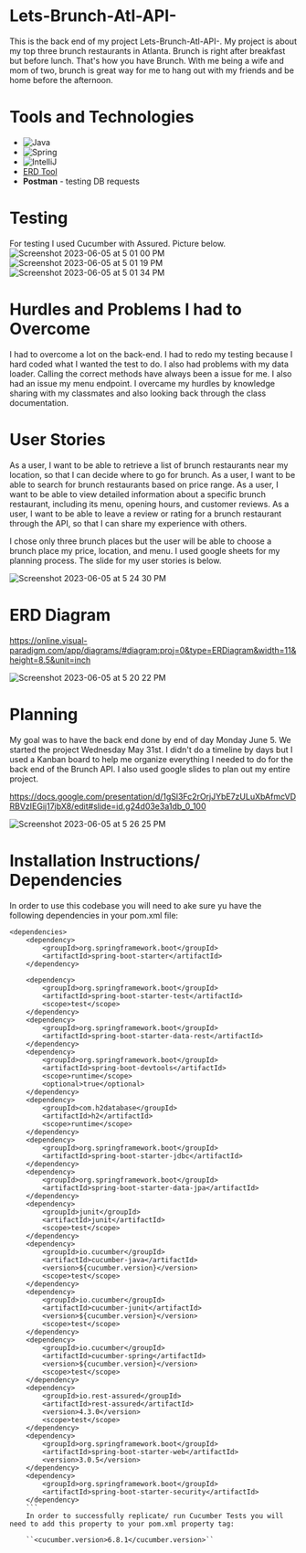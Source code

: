 # Lets-Brunch-Atl-API-

This is the back end of my project Lets-Brunch-Atl-API-. My project is about my top three brunch restaurants in Atlanta. Brunch is right after breakfast but before lunch. That's how you have Brunch.
With me being a wife and mom of two, brunch is great way for me to hang out with my friends and be home before the afternoon. 

# Tools and Technologies 

- ![Java](https://img.shields.io/badge/Java-ED8B00?style=for-the-badge&logo=openjdk&logoColor=white)
- ![Spring](https://img.shields.io/badge/Spring-6DB33F?style=for-the-badge&logo=spring&logoColor=white)
- ![IntelliJ](https://img.shields.io/badge/IntelliJ_IDEA-000000.svg?style=for-the-badge&logo=intellij-idea&logoColor=white)
- [ERD Tool](https://www.lucidchart.com/)
- **Postman** - testing DB requests


# Testing 

For testing I used Cucumber with Assured. Picture below.
![Screenshot 2023-06-05 at 5 01 00 PM](https://github.com/Crainh2o/Lets-Brunch-Atl-API-/assets/124539081/5f8ff1f7-6806-4eaf-9205-28c9f6924b24)
![Screenshot 2023-06-05 at 5 01 19 PM](https://github.com/Crainh2o/Lets-Brunch-Atl-API-/assets/124539081/c5204b08-de7d-4c8b-84b7-0e12e5798e6b)
![Screenshot 2023-06-05 at 5 01 34 PM](https://github.com/Crainh2o/Lets-Brunch-Atl-API-/assets/124539081/54092cbf-0ff0-4292-864e-ef9af981f854)

# Hurdles and Problems I had to Overcome

I had to overcome a lot on the back-end. I had to redo my testing because I hard coded what I wanted the test to do. I also had problems with my data loader. Calling the correct methods 
have always been a issue for me. I also had an issue my menu endpoint. I overcame my hurdles by knowledge sharing with my classmates and also looking back through the class documentation. 

# User Stories

As a user, I want to be able to retrieve a list of brunch restaurants near my location, so that I can decide where to go for brunch.
As a user, I want to be able to search for brunch restaurants based on price range. 
As a user, I want to be able to view detailed information about a specific brunch restaurant, including its menu, opening hours, and customer reviews. 
As a user, I want to be able to leave a review or rating for a brunch restaurant through the API, so that I can share my experience with others.

I chose only three brunch places but the user will be able to choose a brunch place my price, location, and menu. I used google sheets for my planning process. The slide for 
my user stories is below.

![Screenshot 2023-06-05 at 5 24 30 PM](https://github.com/Crainh2o/Lets-Brunch-Atl-API-/assets/124539081/1f441cf2-0eed-4844-aad8-d11242589c49)


# ERD Diagram 

https://online.visual-paradigm.com/app/diagrams/#diagram:proj=0&type=ERDiagram&width=11&height=8.5&unit=inch

![Screenshot 2023-06-05 at 5 20 22 PM](https://github.com/Crainh2o/Lets-Brunch-Atl-API-/assets/124539081/d167d7ce-8b18-4f05-a657-2832fff5190e)

# Planning 

My goal was to have the back end done by end of day Monday June 5. We started the project Wednesday May 31st. I didn't do a timeline by days but I used a Kanban board to help me organize everything I needed to do for the back end of the Brunch API. I also used google slides to plan out my entire project. 

https://docs.google.com/presentation/d/1gSl3Fc2rOrjJYbE7zULuXbAfmcVDRBVzIEGij17jbX8/edit#slide=id.g24d03e3a1db_0_100

![Screenshot 2023-06-05 at 5 26 25 PM](https://github.com/Crainh2o/Lets-Brunch-Atl-API-/assets/124539081/3ec51b2e-807d-45d9-a6ed-449c11704660)

# Installation Instructions/ Dependencies 

In order to use this codebase you will need to ake sure yu have the following dependencies in your pom.xml file:

```
<dependencies>
    <dependency>
        <groupId>org.springframework.boot</groupId>
        <artifactId>spring-boot-starter</artifactId>
    </dependency>

    <dependency>
        <groupId>org.springframework.boot</groupId>
        <artifactId>spring-boot-starter-test</artifactId>
        <scope>test</scope>
    </dependency>
    <dependency>
        <groupId>org.springframework.boot</groupId>
        <artifactId>spring-boot-starter-data-rest</artifactId>
    </dependency>
    <dependency>
        <groupId>org.springframework.boot</groupId>
        <artifactId>spring-boot-devtools</artifactId>
        <scope>runtime</scope>
        <optional>true</optional>
    </dependency>
    <dependency>
        <groupId>com.h2database</groupId>
        <artifactId>h2</artifactId>
        <scope>runtime</scope>
    </dependency>
    <dependency>
        <groupId>org.springframework.boot</groupId>
        <artifactId>spring-boot-starter-jdbc</artifactId>
    </dependency>
    <dependency>
        <groupId>org.springframework.boot</groupId>
        <artifactId>spring-boot-starter-data-jpa</artifactId>
    </dependency>
    <dependency>
        <groupId>junit</groupId>
        <artifactId>junit</artifactId>
        <scope>test</scope>
    </dependency>
    <dependency>
        <groupId>io.cucumber</groupId>
        <artifactId>cucumber-java</artifactId>
        <version>${cucumber.version}</version>
        <scope>test</scope>
    </dependency>
    <dependency>
        <groupId>io.cucumber</groupId>
        <artifactId>cucumber-junit</artifactId>
        <version>${cucumber.version}</version>
        <scope>test</scope>
    </dependency>
    <dependency>
        <groupId>io.cucumber</groupId>
        <artifactId>cucumber-spring</artifactId>
        <version>${cucumber.version}</version>
        <scope>test</scope>
    </dependency>
    <dependency>
        <groupId>io.rest-assured</groupId>
        <artifactId>rest-assured</artifactId>
        <version>4.3.0</version>
        <scope>test</scope>
    </dependency>
    <dependency>
        <groupId>org.springframework.boot</groupId>
        <artifactId>spring-boot-starter-web</artifactId>
        <version>3.0.5</version>
    </dependency>
    <dependency>
        <groupId>org.springframework.boot</groupId>
        <artifactId>spring-boot-starter-security</artifactId>
    </dependency>
    ```
    In order to successfully replicate/ run Cucumber Tests you will need to add this property to your pom.xml property tag:
    
    ``<cucumber.version>6.8.1</cucumber.version>``
   




